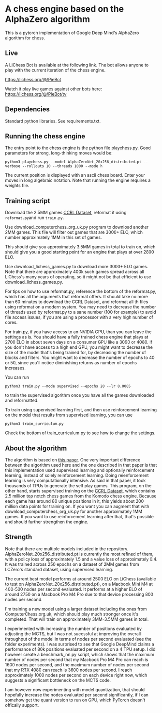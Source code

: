 
# A chess engine based on the AlphaZero algorithm

This is a pytorch implementation of Google Deep Mind's AlphaZero algorithm for chess.

## Live

A LiChess Bot is available at the following link. The bot allows anyone to play with the current iteration of the chess engine.

https://lichess.org/@/PieBot

Watch it play live games against other bots here:
https://lichess.org/@/PieBot/tv

## Dependencies

Standard python libraries. See requirements.txt.

## Running the chess engine

The entry point to the chess engine is the python file playchess.py. Good parameters for strong, long-thinking moves would be:
```
python3 playchess.py --model AlphaZeroNet_20x256_distributed.pt --verbose --rollouts 10 --threads 1000 --mode h
```
The current position is displayed with an ascii chess board. Enter your moves in long algebraic notation. Note that running the engine requires a weights file.  


## Training script

Download the 2.5MM games [CCRL Dataset](https://lczero.org/blog/2018/09/a-standard-dataset/), reformat it using `reformat.py`and run `train.py`.

Use download_computerchess_org_uk.py program to download another 2MM games. This file will filter out games that are 3000+ ELO, which number approximately 1MM in this set of games.

This should give you approximately 3.5MM games in total to train on, which should give you a good starting point for an engine that plays at over 2800 ELO.

Use download_lichess_games.py to download more 3000+ ELO games. Note that there are approximately 400k such games spread across all LiChess's many years of operating, so it might not be that efficient to use download_lichess_games.py.

For tips on how to use reformat.py, reference the bottom of the reformat.py, which has all the arguments that reformat offers. It should take no more than 60 minutes to download the CCRL Dataset, and reformat all th files using reformat on a modern system. You may need to decrease the number of threads used by reformat.py to a sane number (100 for example) to avoid file access issues, if you are using a processor with a very high number of cores.

For train.py, if you have access to an NVIDIA GPU, than you can leave the settings as is. You should have a fully trained chess engine that plays at 2700 ELO in about seven days on a consumer GPU like a 3090 or 4080. If you don't have access to a high end GPU, you might want to decrease the size of the model that's being trained for, by decreasing the number of blocks and filters. You might want to decrease the number of epochs to 40 or 50, since you'll notice diminishing returns as number of epochs increases.

You can run 

```
python3 train.py --mode supervised --epochs 20 --lr 0.0005
```

 to train the supervised algorithm once you have all the games downloaded and reformatted.
 


 To train using supervised learning first, and then use reinforcement learning on the model that results from supervised learning, you can use 

 ```
 python3 train_curriculum.py
 ```

Check the bottom of train_curriculum.py to see how to change the settings.


## About the algorithm

The algorithm is based on [this paper](https://arxiv.org/pdf/1712.01815.pdf). One very important difference between the algorithm used here and the one described in that paper is that this implementation used supervised learning and optionally reinforcement learning, instead of solely reinforcement learning. Doing reienforcement learning is very computationally intensive. As said in that paper, it took thousands of TPUs to generate the self play games. This program, on the other hand, starts supervised training on the [CCRL Dataset](https://lczero.org/blog/2018/09/a-standard-dataset/), which contains 2.5 million top notch chess games from the Komodo chess engine. Because each game has around 80 unique positions in it, this yields about 200 million data points for training on. If you want you can augment that with download_computerchess_org_uk.py for another approximately 1MM games. If you want to use reinforcement learning after that, that's possible and should further strengthen the engine.

## Strength

Note that there are multiple models included in the repository. AlphaZeroNet_20x256_distributed.pt is currently the most refined of them, with a policy loss of approximately 1.5 and a value loss of approximately 0.4. It was trained across 250 epochs on a dataset of 2MM games from LCZero's standard dataset, using supervised learning.

The current best model performs at around 2500 ELO on LiChess (available to test on AlphaZeroNet_20x256_distributed.pt), on a Macbook Mini M4 at 400-500 nodes per second evaluated. It performs at a higher ELO of around 2750 on a Macbook Pro M4 Pro due to that device processing 800 nodes per second.

I'm training a new model using a larger dataset including the ones from ComputerChess.org.uk, which should play much stronger once it's completed. That will train on approximately 3MM-3.5MM games in total.

I experimented with increasing the number of positions evaluated by adjusting the MCTS, but I was not sucessful at improving the overall throughput of the model in terms of nodes per second evaluated (see the folder experiments). I was surprised to see that Google DeepMind claims a performance of 80k positions evaluated per second on a 4 TPU setup. I did however create a benchmark_nn.py script, which shows that the maximum number of nodes per second that my Macbook Pro M4 Pro can reach is 1600 nodes per second, and the maximum number of nodes per second that my RTX 4080 can reach is 3600 nodes per second. I reach approximately 1000 nodes per second on each device right now, which suggests a significant bottleneck on the MCTS code.

I am however now experimenting with model quantization, that should hopefully increase the nodes evaluated per second significantly, if I can somehow get the quant version to run on GPU, which PyTorch doesn't offically support.

